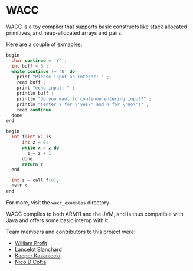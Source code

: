 # WACC

WACC is a toy compiler that supports basic constructs like stack allocated primitives, and heap-allocated arrays and pairs.

Here are a couple of exmaples:

```java
begin
  char continue = 'Y' ;
  int buff = 0 ;
  while continue != 'N' do
    print "Please input an integer: " ;
    read buff ;
    print "echo input: " ;
    println buff ;
    println "Do you want to continue entering input?" ; 
    println "(enter Y for \'yes\' and N for \'no\')" ;
    read continue
  done
end
```

```java
begin
  int f(int x) is
      int z = 0;
      while x > z do
        z = z + 1
      done;
      return z
  end

  int s = call f(8);
  exit s
end
```
For more, visit the `wacc_examples` directory.

WACC compiles to both ARM11 and the JVM, and is thus compatible with Java and offers some basic interop with it.

Team members and contributors to this project were:
- [William Profit](https://github.com/williamprofit)
- [Lancelot Blanchard](https://www.linkedin.com/in/lancelotblanchard)
- [Kacper Kazaniecki](https://www.linkedin.com/in/kacperkazaniecki)
- [Nico D'Cotta](https://www.linkedin.com/in/ndcotta)
